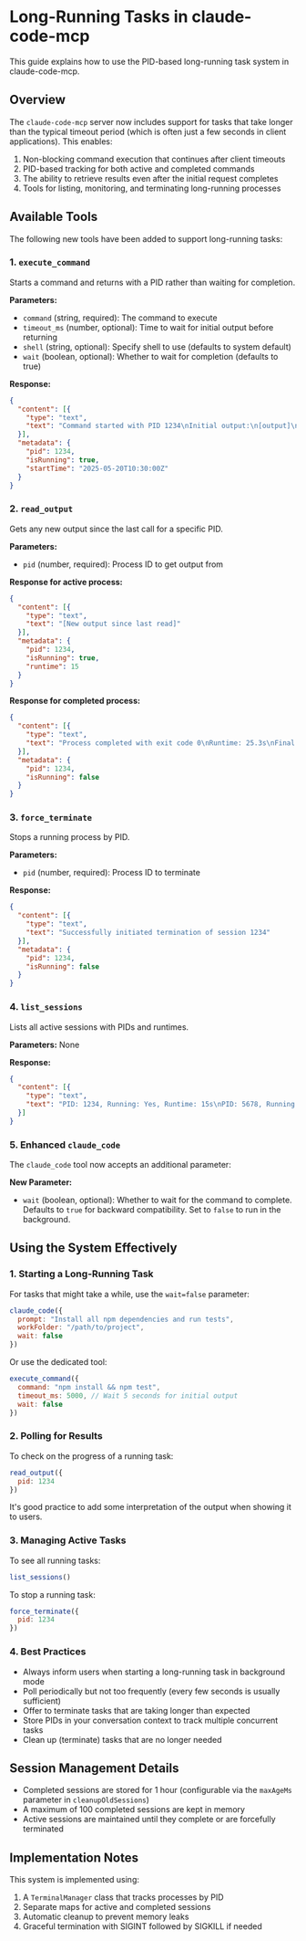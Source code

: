 # Long-Running Tasks in claude-code-mcp

This guide explains how to use the PID-based long-running task system in claude-code-mcp.

## Overview

The `claude-code-mcp` server now includes support for tasks that take longer than the typical timeout period (which is often just a few seconds in client applications). This enables:

1. Non-blocking command execution that continues after client timeouts
2. PID-based tracking for both active and completed commands
3. The ability to retrieve results even after the initial request completes
4. Tools for listing, monitoring, and terminating long-running processes

## Available Tools

The following new tools have been added to support long-running tasks:

### 1. `execute_command`

Starts a command and returns with a PID rather than waiting for completion.

**Parameters:**
- `command` (string, required): The command to execute
- `timeout_ms` (number, optional): Time to wait for initial output before returning
- `shell` (string, optional): Specify shell to use (defaults to system default)
- `wait` (boolean, optional): Whether to wait for completion (defaults to true)

**Response:**
```json
{
  "content": [{
    "type": "text",
    "text": "Command started with PID 1234\nInitial output:\n[output]\n\nCommand is still running. Use read_output to get more output."
  }],
  "metadata": {
    "pid": 1234,
    "isRunning": true,
    "startTime": "2025-05-20T10:30:00Z"
  }
}
```

### 2. `read_output`

Gets any new output since the last call for a specific PID.

**Parameters:**
- `pid` (number, required): Process ID to get output from

**Response for active process:**
```json
{
  "content": [{
    "type": "text",
    "text": "[New output since last read]"
  }],
  "metadata": {
    "pid": 1234,
    "isRunning": true,
    "runtime": 15
  }
}
```

**Response for completed process:**
```json
{
  "content": [{
    "type": "text",
    "text": "Process completed with exit code 0\nRuntime: 25.3s\nFinal output:\n[output]"
  }],
  "metadata": {
    "pid": 1234,
    "isRunning": false
  }
}
```

### 3. `force_terminate`

Stops a running process by PID.

**Parameters:**
- `pid` (number, required): Process ID to terminate

**Response:**
```json
{
  "content": [{
    "type": "text",
    "text": "Successfully initiated termination of session 1234"
  }],
  "metadata": {
    "pid": 1234,
    "isRunning": false
  }
}
```

### 4. `list_sessions`

Lists all active sessions with PIDs and runtimes.

**Parameters:** None

**Response:**
```json
{
  "content": [{
    "type": "text",
    "text": "PID: 1234, Running: Yes, Runtime: 15s\nPID: 5678, Running: Yes, Runtime: 5s"
  }]
}
```

### 5. Enhanced `claude_code`

The `claude_code` tool now accepts an additional parameter:

**New Parameter:**
- `wait` (boolean, optional): Whether to wait for the command to complete. Defaults to `true` for backward compatibility. Set to `false` to run in the background.

## Using the System Effectively

### 1. Starting a Long-Running Task

For tasks that might take a while, use the `wait=false` parameter:

```javascript
claude_code({
  prompt: "Install all npm dependencies and run tests",
  workFolder: "/path/to/project",
  wait: false
})
```

Or use the dedicated tool:

```javascript
execute_command({
  command: "npm install && npm test",
  timeout_ms: 5000, // Wait 5 seconds for initial output
  wait: false
})
```

### 2. Polling for Results

To check on the progress of a running task:

```javascript
read_output({
  pid: 1234
})
```

It's good practice to add some interpretation of the output when showing it to users.

### 3. Managing Active Tasks

To see all running tasks:

```javascript
list_sessions()
```

To stop a running task:

```javascript
force_terminate({
  pid: 1234
})
```

### 4. Best Practices

- Always inform users when starting a long-running task in background mode
- Poll periodically but not too frequently (every few seconds is usually sufficient)
- Offer to terminate tasks that are taking longer than expected
- Store PIDs in your conversation context to track multiple concurrent tasks
- Clean up (terminate) tasks that are no longer needed

## Session Management Details

- Completed sessions are stored for 1 hour (configurable via the `maxAgeMs` parameter in `cleanupOldSessions`)
- A maximum of 100 completed sessions are kept in memory
- Active sessions are maintained until they complete or are forcefully terminated

## Implementation Notes

This system is implemented using:

1. A `TerminalManager` class that tracks processes by PID
2. Separate maps for active and completed sessions
3. Automatic cleanup to prevent memory leaks
4. Graceful termination with SIGINT followed by SIGKILL if needed